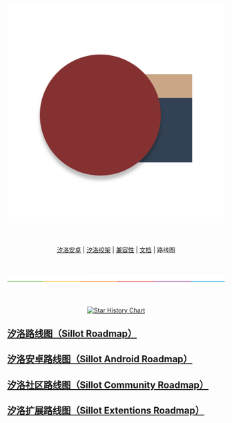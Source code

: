 <p align="center">
<img alt="Sillot" src="../../../app/stage/icon.png">
</p>

<p align="center">
<br><br>
<a href="../Sillot-android/README.md">汐洛安卓</a> | <a href="../Sillot-Gibbet/README.md">汐洛绞架</a> | <a href="../compatibility/README.md">兼容性</a>
| <a href="../document/README.md">文档</a> | 路线图
</p>

<p align="center">
<br><br>
<img alt="split" src="../../split.png"/>
<br><br><br>
</p>

<p align="center">
    <a href="https://star-history.com/#Hi-Windom/Sillot&Date">
        <picture>
            <source media="(prefers-color-scheme: dark)" srcset="https://api.star-history.com/svg?repos=Hi-Windom/Sillot&type=Date&theme=dark" />
            <source media="(prefers-color-scheme: light)" srcset="https://api.star-history.com/svg?repos=Hi-Windom/Sillot&type=Date" />
            <img alt="Star History Chart" src="https://api.star-history.com/svg?repos=Hi-Windom/Sillot&type=Date" />
        </picture>
    </a>
</p>

<p align="center">
<h2><a href="https://github.com/orgs/Hi-Windom/projects/2/views/2">汐洛路线图（Sillot Roadmap）</a></h2>
<h2><a href="https://github.com/orgs/Hi-Windom/projects/3/views/2">汐洛安卓路线图（Sillot Android Roadmap）</a></h2>
<h2><a href="https://github.com/orgs/Hi-Windom/projects/4/views/2">汐洛社区路线图（Sillot Community Roadmap）</a></h2>
<h2><a href="https://github.com/orgs/Hi-Windom/projects/6/views/2">汐洛扩展路线图（Sillot Extentions Roadmap）</a></h2>
</p>
